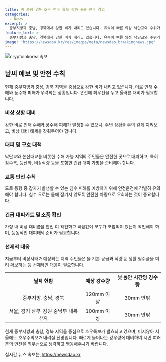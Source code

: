 ```yaml
---
title: 비 충청 경북 호우 전국 특보 강하 곳곳 전국 경고
categories:
  - News
excerpt: >
  중부지방과 충남, 경북에서 강한 비가 내리고 있습니다. 유속이 빠른 의성 낙단교와 수위가 높은 논산대교 등으로 인해 위험한 상황이 발생 중이며, 서해상에서 폭우 구름대가 유입 중입니다. 호우특보가 발효 중이고 누적 강우량이 빠르게 늘어나고 있으며, 앞으로도 강하고 많은 비가 예상됩니다. 특히 충청과 경북 북부에 120 이상, 서울과 경기 남부, 강원 중남부 내륙 산지에 100mm 이상의 비가 예상되며, 매우 강한 비와 벼락, 돌풍이 동반될 것으로 경보되고 있습니다.
feature_text: >
  중부지방과 충남, 경북에서 강한 비가 내리고 있습니다. 유속이 빠른 의성 낙단교와 수위가 높은 논산대교 등으로 인해 위험한 상황이 발생 중이며, 서해상에서 폭우 구름대가 유입 중입니다. 호우특보가 발효 중이고 누적 강우량이 빠르게 늘어나고 있으며, 앞으로도 강하고 많은 비가 예상됩니다. 특히 충청과 경북 북부에 120 이상, 서울과 경기 남부, 강원 중남부 내륙 산지에 100mm 이상의 비가 예상되며, 매우 강한 비와 벼락, 돌풍이 동반될 것으로 경보되고 있습니다.
image: 'https://newsdao.kr/res/images/meta/newsdao_breakingnews.jpg'
---
```


<p><img src="https://newsdao.kr/res/images/meta/newsdao_breakingnews.jpg" alt="cryptoinkorea 속보" /></p>

<h2 data-ke-size="size26">날씨 예보 및 안전 수칙</h2>

<p data-ke-size="size16">현재 중부지방과 충남, 경북 지역을 중심으로 강한 비가 내리고 있습니다. 이로 인해 수해와 풍수해 피해가 우려되는 상황입니다. 안전에 최우선을 두고 올바른 대비가 필요합니다.</p>

<h3>비상 상황 대비</h3>

<p data-ke-size="size16">강한 비로 인해 수해와 풍수해 피해가 발생할 수 있으니, 주변 상황을 주의 깊게 지켜보고, 비상 대비 태세를 갖춰두어야 합니다.</p>

<h3>대피 및 구호 대책</h3>

<p data-ke-size="size16">낙단교와 논산대교를 비롯한 수해 가능 지역의 주민들은 안전한 곳으로 대피하고, 특히 잠수복, 등산화, 비상식량 등을 포함한 긴급 대피 가방을 준비해야 합니다.</p>

<h3>교통 안전 수칙</h3>

<p data-ke-size="size16">도로 통행 중 갑자기 발생할 수 있는 침수 피해를 예방하기 위해 안전운전에 각별히 유의해야 합니다. 침수 도로는 물에 잠기지 않도록 안전한 차량으로 우회하는 것이 중요합니다.</p>

<h3>긴급 대피키트 및 소품 확인</h3>

<p data-ke-size="size16">가정 내 비상 대비품을 한번 더 확인하고 빠짐없이 모두가 포함되어 있는지 확인해야 하며, 능동적인 대피태세 준비가 필요합니다.</p>

<h3>선제적 대응</h3>

<p data-ke-size="size16">지금부터 비상사태가 예상되는 지역 주민들은 물 기본 공급과 식량 등 생활 필수품을 미리 확보하는 등 선제적인 대응이 필요합니다.</p>

<table>
  <tbody>
    <tr>
      <td style="text-align: center; height: 17px;"><b>날씨 현황</b></td>
      <td style="text-align: center; height: 17px;"><b>예상 강수량</b></td>
      <td style="text-align: center; height: 17px;"><b>낮 동안 시간당 강수량</b></td>
    </tr>
    <tr>
      <td style="text-align: center; height: 17px;">중부지방, 충남, 경북</td>
      <td style="text-align: center; height: 17px;">120mm 이상</td>
      <td style="text-align: center; height: 17px;">30mm 안팎</td>
    </tr>
    <tr>
      <td style="text-align: center; height: 17px;">서울, 경기 남부, 강원 중남부 내륙 산지</td>
      <td style="text-align: center; height: 17px;">100mm 이상</td>
      <td style="text-align: center; height: 17px;">30mm 안팎</td>
    </tr>
  </tbody>
</table>

<p data-ke-size="size16">현재 중부지방과 충남, 경북 지역을 중심으로 호우특보가 발효되고 있으며, 머지않아 서울에도 호우주의보가 내려질 전망입니다. 빠르게 늘어나는 강우량에 대비하여 시민 여러분의 안전을 최우선으로 생각하고 행동해주시기 바랍니다.</p>
실시간 뉴스 속보는, <a href="https://newsdao.kr" rel="dofollow">https://newsdao.kr</a>



